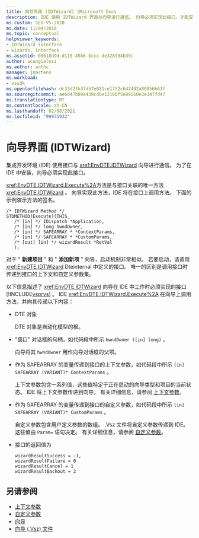 ```yaml
---
title: 向导界面 (IDTWizard) |Microsoft Docs
description: IDE 使用 IDTWizard 界面与向导进行通信。 向导必须实现此接口，才能安装到 IDE 中。
ms.custom: SEO-VS-2020
ms.date: 11/04/2016
ms.topic: conceptual
helpviewer_keywords:
- IDTWizard interface
- wizards, interface
ms.assetid: 09618d9d-d115-45b6-bccc-de328994b39c
author: acangialosi
ms.author: anthc
manager: jmartens
ms.workload:
- vssdk
ms.openlocfilehash: dc33d2fb37db7e021ce1752c642492a80956b61f
ms.sourcegitcommit: ae6d47b09a439cd0e13180f5e89510e3e347fd47
ms.translationtype: MT
ms.contentlocale: zh-CN
ms.lasthandoff: 02/08/2021
ms.locfileid: "99935932"
---
```

# <a name="wizard-interface-idtwizard"></a>向导界面 (IDTWizard)
集成开发环境 (IDE) 使用接口与 <xref:EnvDTE.IDTWizard> 向导进行通信。 为了在 IDE 中安装，向导必须实现此接口。

 <xref:EnvDTE.IDTWizard.Execute%2A>方法是与接口关联的唯一方法 <xref:EnvDTE.IDTWizard> 。 向导实现此方法，IDE 将在接口上调用方法。 下面的示例演示方法的签名。

```
/* IDTWizard Method */
STDMETHOD(Execute)(THIS_
   /* [in] */ IDispatch *Application,
   /* [in] */ long hwndOwner,
   /* [in] */ SAFEARRAY * *ContextParams,
   /* [in] */ SAFEARRAY * *CustomParams,
   /* [out] [in] */ wizardResult *RetVal
   );
```

 对于 " **新建项目** " 和 " **添加新项** " 向导，启动机制非常相似。 若要启动，请调用 <xref:EnvDTE.IDTWizard> Dteinternal 中定义的接口。 唯一的区别是调用接口时传递到接口的上下文和自定义参数集。

 以下信息描述了 <xref:EnvDTE.IDTWizard> 向导在 IDE 中工作时必须实现的接口 [!INCLUDE[vsprvs](../../code-quality/includes/vsprvs_md.md)] 。 IDE <xref:EnvDTE.IDTWizard.Execute%2A> 在向导上调用方法，并向其传递以下内容：

- DTE 对象

     DTE 对象是自动化模型的根。

- "窗口" 对话框的句柄，如代码段中所示 `hwndOwner ([in] long)` 。

     向导将其 `hwndOwner` 用作向导对话框的父项。

- 作为 SAFEARRAY 的变量传递到接口的上下文参数，如代码段中所示 `[in] SAFEARRAY (VARIANT)* ContextParams` 。

     上下文参数包含一系列值，这些值特定于正在启动的向导类型和项目的当前状态。 IDE 将上下文参数传递到向导。 有关详细信息，请参阅 [上下文参数](../../extensibility/internals/context-parameters.md)。

- 作为 SAFEARRAY 的变量传递到接口的自定义参数，如代码段中所示 `[in] SAFEARRAY (VARIANT)* CustomParams` 。

     自定义参数包含用户定义参数的数组。 .Vsz 文件将自定义参数传递到 IDE。 这些值由 `Param=` 语句决定。 有关详细信息，请参阅 [自定义参数](../../extensibility/internals/custom-parameters.md)。

- 接口的返回值为

    ```
    wizardResultSuccess = -1,
    wizardResultFailure = 0
    wizardResultCancel = 1
    wizardResultBackout = 2
    ```

## <a name="see-also"></a>另请参阅
- [上下文参数](../../extensibility/internals/context-parameters.md)
- [自定义参数](../../extensibility/internals/custom-parameters.md)
- [向导](../../extensibility/internals/wizards.md)
- [向导 (.Vsz) 文件](../../extensibility/internals/wizard-dot-vsz-file.md)
